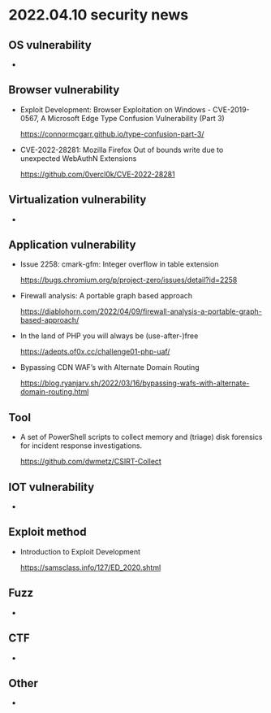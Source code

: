# 2022.04.10 security news

## OS vulnerability 

* 

## Browser vulnerability

* Exploit Development: Browser Exploitation on Windows - CVE-2019-0567, A Microsoft Edge Type Confusion Vulnerability (Part 3)

  https://connormcgarr.github.io/type-confusion-part-3/

* CVE-2022-28281: Mozilla Firefox Out of bounds write due to unexpected WebAuthN Extensions

  https://github.com/0vercl0k/CVE-2022-28281

## Virtualization vulnerability

* 

## Application vulnerability 

* Issue 2258: cmark-gfm: Integer overflow in table extension

  https://bugs.chromium.org/p/project-zero/issues/detail?id=2258

* Firewall analysis: A portable graph based approach

  https://diablohorn.com/2022/04/09/firewall-analysis-a-portable-graph-based-approach/

* In the land of PHP you will always be (use-after-)free

  https://adepts.of0x.cc/challenge01-php-uaf/

* Bypassing CDN WAF’s with Alternate Domain Routing

  https://blog.ryanjarv.sh/2022/03/16/bypassing-wafs-with-alternate-domain-routing.html

## Tool

* A set of PowerShell scripts to collect memory and (triage) disk forensics for incident response investigations.

  https://github.com/dwmetz/CSIRT-Collect

## IOT vulnerability 

* 

## Exploit method

* Introduction to Exploit Development

  https://samsclass.info/127/ED_2020.shtml

## Fuzz

* 

## CTF

* 

## Other

* 